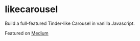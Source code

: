 # likecarousel

Build a full-featured Tinder-like Carousel in vanilla Javascript.

Featured on [Medium](https://medium.com/@simonepm.me/build-a-full-featured-tinder-like-carousel-in-vanilla-javascript-part-i-44ca3a906450)
